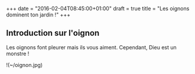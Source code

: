 +++
date = "2016-02-04T08:45:00+01:00"
draft = true
title = "Les oignons dominent ton jardin !"
+++
## Introduction sur l'oignon

   Les oignons font pleurer mais ils vous aiment.
   Cependant, Dieu est un monstre !


   !(~/oignon.jpg)

